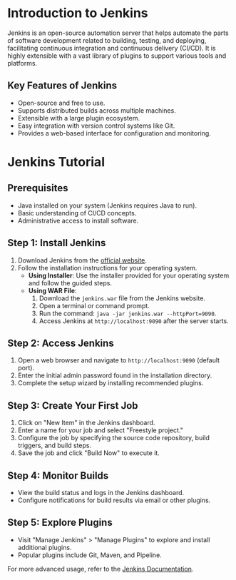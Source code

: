 # Introduction to Jenkins

Jenkins is an open-source automation server that helps automate the parts of software development related to building, testing, and deploying, facilitating continuous integration and continuous delivery (CI/CD). It is highly extensible with a vast library of plugins to support various tools and platforms.

## Key Features of Jenkins
- Open-source and free to use.
- Supports distributed builds across multiple machines.
- Extensible with a large plugin ecosystem.
- Easy integration with version control systems like Git.
- Provides a web-based interface for configuration and monitoring.

# Jenkins Tutorial

## Prerequisites
- Java installed on your system (Jenkins requires Java to run).
- Basic understanding of CI/CD concepts.
- Administrative access to install software.

## Step 1: Install Jenkins
1. Download Jenkins from the [official website](https://www.jenkins.io/).
2. Follow the installation instructions for your operating system.
   - **Using Installer**: Use the installer provided for your operating system and follow the guided steps.
   - **Using WAR File**:
     1. Download the `jenkins.war` file from the Jenkins website.
     2. Open a terminal or command prompt.
     3. Run the command: `java -jar jenkins.war --httpPort=9090`.
     4. Access Jenkins at `http://localhost:9090` after the server starts.


## Step 2: Access Jenkins
1. Open a web browser and navigate to `http://localhost:9090` (default port).
2. Enter the initial admin password found in the installation directory.
3. Complete the setup wizard by installing recommended plugins.

## Step 3: Create Your First Job
1. Click on "New Item" in the Jenkins dashboard.
2. Enter a name for your job and select "Freestyle project."
3. Configure the job by specifying the source code repository, build triggers, and build steps.
4. Save the job and click "Build Now" to execute it.

## Step 4: Monitor Builds
- View the build status and logs in the Jenkins dashboard.
- Configure notifications for build results via email or other plugins.

## Step 5: Explore Plugins
- Visit "Manage Jenkins" > "Manage Plugins" to explore and install additional plugins.
- Popular plugins include Git, Maven, and Pipeline.

For more advanced usage, refer to the [Jenkins Documentation](https://www.jenkins.io/doc/).
